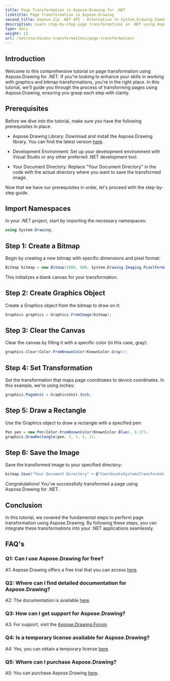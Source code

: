 ```yaml
---
title: Page Transformation in Aspose.Drawing for .NET
linktitle: Page Transformation in Aspose.Drawing
second_title: Aspose.Zip .NET API - Alternative to System.Drawing.Common
description: Learn step-by-step page transformations in .NET using Aspose.Drawing. Enhance your graphics skills with this comprehensive tutorial.
type: docs
weight: 13
url: /net/coordinate-transformations/page-transformation/
---
```

## Introduction

Welcome to this comprehensive tutorial on page transformation using Aspose.Drawing for .NET. If you're looking to enhance your skills in working with graphics and bitmap transformations, you're in the right place. In this tutorial, we'll guide you through the process of transforming pages using Aspose.Drawing, ensuring you grasp each step with clarity.

## Prerequisites

Before we dive into the tutorial, make sure you have the following prerequisites in place:

- Aspose.Drawing Library: Download and install the Aspose.Drawing library. You can find the latest version [here](https://releases.aspose.com/drawing/net/).

- Development Environment: Set up your development environment with Visual Studio or any other preferred .NET development tool.

- Your Document Directory: Replace "Your Document Directory" in the code with the actual directory where you want to save the transformed image.

Now that we have our prerequisites in order, let's proceed with the step-by-step guide.

## Import Namespaces

In your .NET project, start by importing the necessary namespaces:

```csharp
using System.Drawing;
```

## Step 1: Create a Bitmap

Begin by creating a new bitmap with specific dimensions and pixel format:

```csharp
Bitmap bitmap = new Bitmap(1000, 800, System.Drawing.Imaging.PixelFormat.Format32bppPArgb);
```

This initializes a blank canvas for your transformation.

## Step 2: Create Graphics Object

Create a Graphics object from the bitmap to draw on it:

```csharp
Graphics graphics = Graphics.FromImage(bitmap);
```

## Step 3: Clear the Canvas

Clear the canvas by filling it with a specific color (in this case, gray):

```csharp
graphics.Clear(Color.FromKnownColor(KnownColor.Gray));
```

## Step 4: Set Transformation

Set the transformation that maps page coordinates to device coordinates. In this example, we're using inches:

```csharp
graphics.PageUnit = GraphicsUnit.Inch;
```

## Step 5: Draw a Rectangle

Use the Graphics object to draw a rectangle with a specified pen:

```csharp
Pen pen = new Pen(Color.FromKnownColor(KnownColor.Blue), 0.1f);
graphics.DrawRectangle(pen, 1, 1, 1, 1);
```

## Step 6: Save the Image

Save the transformed image to your specified directory:

```csharp
bitmap.Save("Your Document Directory" + @"CoordinateSystemsTransformations\PageTransformation_out.png");
```

Congratulations! You've successfully transformed a page using Aspose.Drawing for .NET.

## Conclusion

In this tutorial, we covered the fundamental steps to perform page transformation using Aspose.Drawing. By following these steps, you can integrate these transformations into your .NET applications seamlessly.

## FAQ's

### Q1: Can I use Aspose.Drawing for free?

A1: Aspose.Drawing offers a free trial that you can access [here](https://releases.aspose.com/).

### Q2: Where can I find detailed documentation for Aspose.Drawing?

A2: The documentation is available [here](https://reference.aspose.com/drawing/net/).

### Q3: How can I get support for Aspose.Drawing?

A3: For support, visit the [Aspose.Drawing Forum](https://forum.aspose.com/c/diagram/17).

### Q4: Is a temporary license available for Aspose.Drawing?

A4: Yes, you can obtain a temporary license [here](https://purchase.aspose.com/temporary-license/).

### Q5: Where can I purchase Aspose.Drawing?

A5: You can purchase Aspose.Drawing [here](https://purchase.aspose.com/buy).
